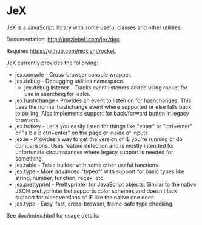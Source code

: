 JeX
===

JeX is a JavaScript library with some useful classes and other utilities.

Documentation: http://jonziebell.com/jex/doc

Requires https://github.com/nicklynj/rocket.

JeX currently provides the following:
* jex.console - Cross-browser console wrapper.
* jex.debug - Debugging utilities namespace.
  * jex.debug.listener - Tracks event listeners added using rocket for use in searching for leaks.
* jex.hashchange - Provides an event to listen on for hashchanges. This uses the normal hashchange event where supported or else falls back to polling. Also implements support for back/forward button in legacy browsers.
* jex.hotkey - Let's you easily listen for things like "enter" or "ctrl+enter" or "a b a b ctrl+enter" on the page or inside of inputs.
* jex.ie - Provides a way to get the version of IE you're running or do comparisons. Uses feature detection and is mostly intended for unfortunate circumstances where legacy support is needed for something.
* jex.table - Table builder with some other useful functions.
* jex.type - More advanced "typeof" with support for basic types like string, number, function, regex, etc.
* jex.prettyprint - Prettyprinter for JavaScript objects. Similar to the native JSON prettyprinter but supports color schemes and doesn't lack support for older versions of IE like the native one does.
* jex.type - Easy, fast, cross-browser, frame-safe type checking.

See doc/index.html for usage details. 
